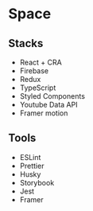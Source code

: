 # Space

## Stacks

- React + CRA
- Firebase
- Redux
- TypeScript
- Styled Components
- Youtube Data API
- Framer motion

## Tools

- ESLint
- Prettier
- Husky
- Storybook
- Jest
- Framer
